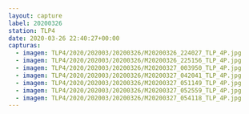 ```yaml
---
layout: capture
label: 20200326
station: TLP4
date: 2020-03-26 22:40:27+00:00
capturas:
  - imagem: TLP4/2020/202003/20200326/M20200326_224027_TLP_4P.jpg
  - imagem: TLP4/2020/202003/20200326/M20200326_225156_TLP_4P.jpg
  - imagem: TLP4/2020/202003/20200326/M20200327_003950_TLP_4P.jpg
  - imagem: TLP4/2020/202003/20200326/M20200327_042041_TLP_4P.jpg
  - imagem: TLP4/2020/202003/20200326/M20200327_051149_TLP_4P.jpg
  - imagem: TLP4/2020/202003/20200326/M20200327_052559_TLP_4P.jpg
  - imagem: TLP4/2020/202003/20200326/M20200327_054118_TLP_4P.jpg
---
```

